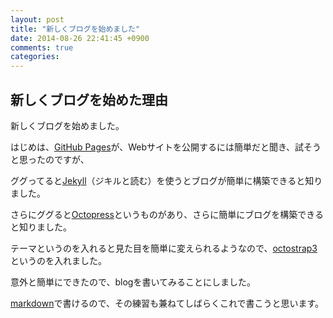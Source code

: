 ```yaml
---
layout: post
title: "新しくブログを始めました"
date: 2014-08-26 22:41:45 +0900
comments: true
categories: 
---
```

## 新しくブログを始めた理由

新しくブログを始めました。

はじめは、[GitHub Pages](https://pages.github.com/)が、Webサイトを公開するには簡単だと聞き、試そうと思ったのですが、

ググってると[Jekyll](http://jekyllrb.com/)（ジキルと読む）を使うとブログが簡単に構築できると知りました。

さらにググると[Octopress](http://octopress.org/)というものがあり、さらに簡単にブログを構築できると知りました。

テーマというのを入れると見た目を簡単に変えられるようなので、[octostrap3](https://github.com/kAworu/octostrap3)というのを入れました。

意外と簡単にできたので、blogを書いてみることにしました。

[markdown](http://daringfireball.net/projects/markdown/)で書けるので、その練習も兼ねてしばらくこれで書こうと思います。

